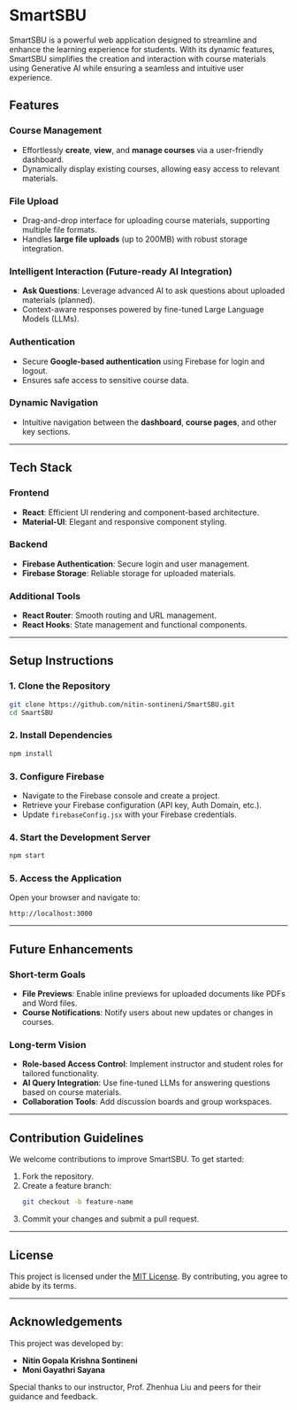 # SmartSBU

SmartSBU is a powerful web application designed to streamline and enhance the learning experience for students. With its dynamic features, SmartSBU simplifies the creation and interaction with course materials using Generative AI while ensuring a seamless and intuitive user experience.

## Features

### Course Management
- Effortlessly **create**, **view**, and **manage courses** via a user-friendly dashboard.  
- Dynamically display existing courses, allowing easy access to relevant materials.

### File Upload
- Drag-and-drop interface for uploading course materials, supporting multiple file formats.  
- Handles **large file uploads** (up to 200MB) with robust storage integration.

### Intelligent Interaction (Future-ready AI Integration)
- **Ask Questions**: Leverage advanced AI to ask questions about uploaded materials (planned).  
- Context-aware responses powered by fine-tuned Large Language Models (LLMs).  

### Authentication
- Secure **Google-based authentication** using Firebase for login and logout.  
- Ensures safe access to sensitive course data.

### Dynamic Navigation
- Intuitive navigation between the **dashboard**, **course pages**, and other key sections.  

---

## Tech Stack

### Frontend
- **React**: Efficient UI rendering and component-based architecture.  
- **Material-UI**: Elegant and responsive component styling.  

### Backend
- **Firebase Authentication**: Secure login and user management.  
- **Firebase Storage**: Reliable storage for uploaded materials.

### Additional Tools
- **React Router**: Smooth routing and URL management.  
- **React Hooks**: State management and functional components.  

---

## Setup Instructions

### 1. Clone the Repository
```bash
git clone https://github.com/nitin-sontineni/SmartSBU.git
cd SmartSBU
```

### 2. Install Dependencies
```bash
npm install
```

### 3. Configure Firebase
- Navigate to the Firebase console and create a project.
- Retrieve your Firebase configuration (API key, Auth Domain, etc.).
- Update `firebaseConfig.jsx` with your Firebase credentials.

### 4. Start the Development Server
```bash
npm start
```

### 5. Access the Application
Open your browser and navigate to:  
```
http://localhost:3000
```

---

## Future Enhancements

### Short-term Goals
- **File Previews**: Enable inline previews for uploaded documents like PDFs and Word files.  
- **Course Notifications**: Notify users about new updates or changes in courses.  

### Long-term Vision
- **Role-based Access Control**: Implement instructor and student roles for tailored functionality.  
- **AI Query Integration**: Use fine-tuned LLMs for answering questions based on course materials.  
- **Collaboration Tools**: Add discussion boards and group workspaces.  

---

## Contribution Guidelines

We welcome contributions to improve SmartSBU. To get started:
1. Fork the repository.  
2. Create a feature branch:  
   ```bash
   git checkout -b feature-name
   ```
3. Commit your changes and submit a pull request.

---

## License

This project is licensed under the [MIT License](LICENSE). By contributing, you agree to abide by its terms.

---

## Acknowledgements

This project was developed by:  
- **Nitin Gopala Krishna Sontineni**
- **Moni Gayathri Sayana**  

Special thanks to our instructor, Prof. Zhenhua Liu and peers for their guidance and feedback.
